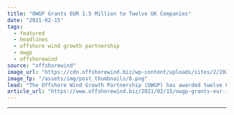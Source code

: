 ```yaml
---
title: "OWGP Grants EUR 1.5 Million to Twelve UK Companies"
date: "2021-02-15"
tags: 
  - featured
  - headlines
  - offshore wind growth partnership
  - owgp
  - offshorewind
source: "offshorewind"
image_url: "https://cdn.offshorewind.biz/wp-content/uploads/sites/2/2021/02/15125003/Global-Energy-Group-Port-of-Nigg.png"
image_fp: "/assets/img/post_thumbnails/8.png"
lead: "The Offshore Wind Growth Partnership (OWGP) has awarded twelve UK companies a total of"
article_url: "https://www.offshorewind.biz/2021/02/15/owgp-grants-eur-1-5-million-to-twelve-uk-companies/"
---
```


---
